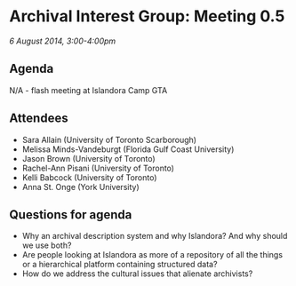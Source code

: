 Archival Interest Group: Meeting 0.5
=====
*6 August 2014, 3:00-4:00pm*

Agenda
-----
N/A - flash meeting at Islandora Camp GTA

Attendees
-----
* Sara Allain (University of Toronto Scarborough)
* Melissa Minds-Vandeburgt (Florida Gulf Coast University)
* Jason Brown (University of Toronto)
* Rachel-Ann Pisani (University of Toronto)
* Kelli Babcock (University of Toronto)
* Anna St. Onge (York University)

Questions for agenda
-----
* Why an archival description system and why Islandora? And why should we use both?
* Are people looking at Islandora as more of a repository of all the things or a hierarchical platform containing structured data?
* How do we address the cultural issues that alienate archivists?
